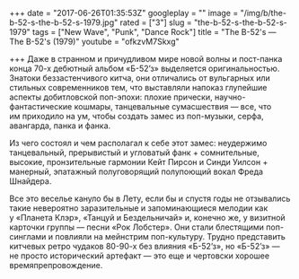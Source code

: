 +++
date = "2017-06-26T01:35:53Z"
googleplay = ""
image = "/img/b/the-b-52-s-the-b-52-s-1979.jpg"
rated = ["3"]
slug = "the-b-52-s-the-b-52-s-1979"
tags = ["New Wave", "Punk", "Dance Rock"]
title = "The B-52's — The B-52's (1979)"
youtube = "ofkzvM7Skxg"

+++
Даже в странном и причудливом мире новой волны и пост-панка конца 70-х дебютный альбом «Б-52’з» выделяется оригинальностью. Знатоки беззастенчивого китча, они отличались от вульгарных или стильных современников тем, что выставляли напоказ глупейшие аспекты добитловской поп-эпохи: плохие прически, научно-фантастические кошмары, танцевальные сумасшествия — все, что им приходило на ум, чтобы создать замес из поп-музыки, серфа, авангарда, панка и фанка.

Из чего состоял и чем располагал к себе этот замес: неудержимо танцевальный, прерывистый и угловатый фанк + сомнительные, высокие, пронзительные гармонии Кейт Пирсон и Синди Уилсон + манерный, эпатажный полуговорящий полупоющий вокал Фреда Шнайдера.

Все это веселье кануло бы в Лету, если бы и спустя годы не отзывались такие невероятно заразительные и запоминающиеся мелодии как у «Планета Клэр», «Танцуй и Бездельничай» и, конечно же, у визитной карточки группы — песни «Рок Лобстер». Они стали блестящими поп-синглами и повлияли на мейнстрим поп-культуру. Трудно представить китчевых ретро чудаков 80-90-х без влияния «Б-52’з», но «Б-52’з» — не просто исторический артефакт — это еще и чертовски хорошее времяпрепровождение.
